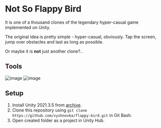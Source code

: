 # Not So Flappy Bird

It is one of a thousand clones of the legendary hyper-casual game implemented on Unity.

The original idea is pretty simple - hyper-casual, obviously. Tap the screen, jump over obstacles and last as long as possible.

Or maybe it is **not** just another clone?.. 

## Tools

![image](https://img.shields.io/badge/Unity-100000?style=for-the-badge&logo=unity&logoColor=white) 
![image](https://img.shields.io/badge/C%23-239120?style=for-the-badge&logo=c-sharp&logoColor=white) 

## Setup

1. Install Unity 2021.3.5 from [archive](https://unity3d.com/get-unity/download/archive).    
2. Clone this repository using `git clone https://github.com/vyshnovka/flappy-bird.git` in Git Bash.    
3. Open created folder as a project in Unity Hub.    
